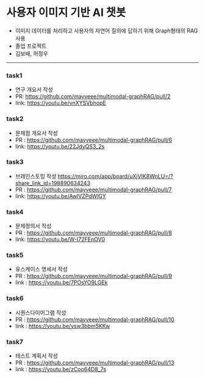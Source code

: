 # 사용자 이미지 기반 AI 챗봇
- 이미지 데이터를 처리하고 사용자의 자연어 질의에 답하기 위해 Graph형태의 RAG사용
- 졸업 프로젝트
- 김보배, 허정우

---
### task1
- 연구 개요서 작성
- PR: <https://github.com/mayveee/multimodal-graphRAG/pull/2>
- link: <https://youtu.be/vnXYSVbhopE>

### task2
- 문제점 개요서 작성
- PR : <https://github.com/mayveee/multimodal-graphRAG/pull/6>
- link: <https://youtu.be/22JdyQS3_2s>

### task3
- 브레인스토밍 작성 <https://miro.com/app/board/uXjVIK8WnLU=/?share_link_id=198890634243>
- PR : <https://github.com/mayveee/multimodal-graphRAG/pull/7>
- link: <https://youtu.be/AwlVZPdWlGY>

### task4
- 문제정의서 작성
- PR : <https://github.com/mayveee/multimodal-graphRAG/pull/8>
- link: <https://youtu.be/W-I72FEnOV0>

### task5
- 유스케이스 명세서 작성
- PR : <https://github.com/mayveee/multimodal-graphRAG/pull/9>
- link : <https://youtu.be/7POsYO9LGEk>

### task6
- 시퀀스다이어그램 작성
- PR : <https://github.com/mayveee/multimodal-graphRAG/pull/10>
- link : <https://youtu.be/ysw3bbm5KKw>

### task7
- 테스트 계획서 작성
- PR : <https://github.com/mayveee/multimodal-graphRAG/pull/13>
- link : <https://youtu.be/zCoo64D8_7s>
